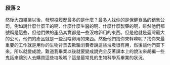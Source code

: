 ### 段落 2

然後大四畢業以後，發現投履歷最多的是什麼？最多人找你的是保健食品的銷售公司，例如說什麼什麼王的啊、什麼什麼生醫的啊、什麼什麼製藥的啊，雖然他們都號稱是這些，但他們做的產品其實都是一些沒啥卵用的東西。但是他就是臺灣最大的公司，他們的產品就是一些沒啥卵用的東西。然後他們找你來幹嘛呢？找你來最重要的工作就是用你的生物背景去欺騙消費者說這些垃圾很有用，然後讓他們買下來。所以就變成說，難道我畢業以後就要變成說完全反著課本上的說法來胡編一些鬼話來讓別人去購買這些垃圾嗎？這是最常見的生物科學系畢業的狀況。